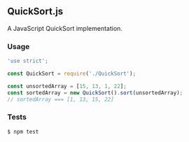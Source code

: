 ## QuickSort.js

A JavaScript QuickSort implementation.

### Usage

```js
'use strict';

const QuickSort = require('./QuickSort');

const unsortedArray = [15, 13, 1, 22];
const sortedArray = new QuickSort().sort(unsortedArray);
// sortedArray === [1, 13, 15, 22]
```

### Tests

```bash
$ npm test
```
